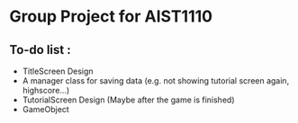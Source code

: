 # Group Project for AIST1110

## To-do list : 
- TitleScreen Design
- A manager class for saving data (e.g. not showing tutorial screen again, highscore...)
- TutorialScreen Design (Maybe after the game is finished)
- GameObject